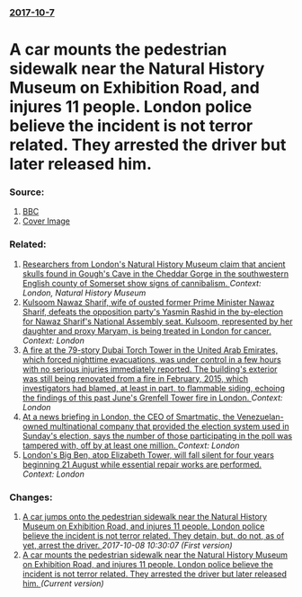 ### [2017-10-7](/news/2017/10/7/index.md)

# A car mounts the pedestrian sidewalk near the Natural History Museum on Exhibition Road, and injures 11 people. London police believe the incident is not terror related. They arrested the driver but later released him. 




### Source:

1. [BBC](http://www.bbc.co.uk/news/uk-41541165)
1. [Cover Image](https://ichef-1.bbci.co.uk/news/1024/cpsprodpb/046C/production/_98223110_6efd34b9-21fe-4729-9de8-7bff51bbb074.jpg)

### Related:

1. [Researchers from London's Natural History Museum claim that ancient skulls found in Gough's Cave in the Cheddar Gorge in the southwestern English county of Somerset show signs of cannibalism. ](/news/2011/02/16/researchers-from-london-s-natural-history-museum-claim-that-ancient-skulls-found-in-gough-s-cave-in-the-cheddar-gorge-in-the-southwestern-en.md) _Context: London, Natural History Museum_
2. [Kulsoom Nawaz Sharif, wife of ousted former Prime Minister Nawaz Sharif, defeats the opposition party's Yasmin Rashid in the by-election for Nawaz Sharif's National Assembly seat. Kulsoom, represented by her daughter and proxy Maryam, is being treated in London for cancer. ](/news/2017/09/17/kulsoom-nawaz-sharif-wife-of-ousted-former-prime-minister-nawaz-sharif-defeats-the-opposition-party-s-yasmin-rashid-in-the-by-election-for.md) _Context: London_
3. [A fire at the 79-story Dubai Torch Tower in the United Arab Emirates, which forced nighttime evacuations, was under control in a few hours with no serious injuries immediately reported. The building's exterior was still being renovated from a fire in February, 2015, which investigators had blamed, at least in part, to flammable siding, echoing the findings of this past June's Grenfell Tower fire in London. ](/news/2017/08/4/a-fire-at-the-79-story-dubai-torch-tower-in-the-united-arab-emirates-which-forced-nighttime-evacuations-was-under-control-in-a-few-hours-w.md) _Context: London_
4. [At a news briefing in London, the CEO of Smartmatic, the Venezuelan-owned multinational company that provided the election system used in Sunday's election, says the number of those participating in the poll was tampered with, off by at least one million. ](/news/2017/08/2/at-a-news-briefing-in-london-the-ceo-of-smartmatic-the-venezuelan-owned-multinational-company-that-provided-the-election-system-used-in-su.md) _Context: London_
5. [London's Big Ben, atop Elizabeth Tower, will fall silent for four years beginning 21 August while essential repair works are performed. ](/news/2017/08/14/london-s-big-ben-atop-elizabeth-tower-will-fall-silent-for-four-years-beginning-21-august-while-essential-repair-works-are-performed.md) _Context: London_

### Changes:

1. [A car jumps onto the pedestrian sidewalk near the Natural History Museum on Exhibition Road, and injures 11 people. London police believe the incident is not terror related. They detain, but, do not, as of yet, arrest the driver. ](/news/2017/10/7/a-car-jumps-onto-the-pedestrian-sidewalk-near-the-natural-history-museum-on-exhibition-road-and-injures-11-people-london-police-believe-th.md) _2017-10-08 10:30:07 (First version)_
1. [A car mounts the pedestrian sidewalk near the Natural History Museum on Exhibition Road, and injures 11 people. London police believe the incident is not terror related. They arrested the driver but later released him. ](/news/2017/10/7/a-car-mounts-the-pedestrian-sidewalk-near-the-natural-history-museum-on-exhibition-road-and-injures-11-people-london-police-believe-the-in.md) _(Current version)_
